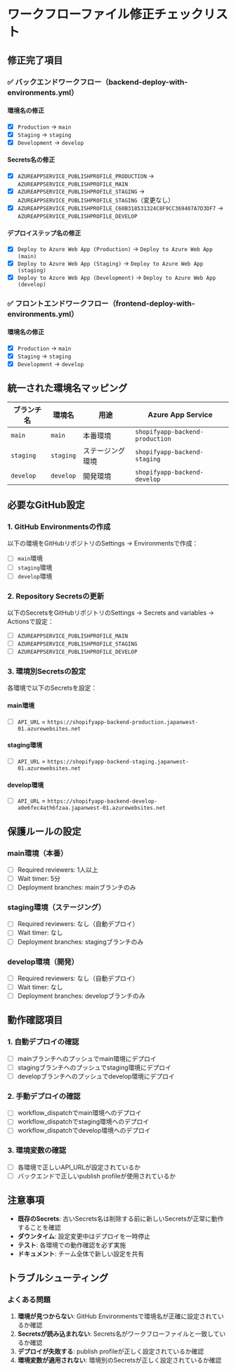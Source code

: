# ワークフローファイル修正チェックリスト

## 修正完了項目

### ✅ バックエンドワークフロー（backend-deploy-with-environments.yml）

#### 環境名の修正
- [x] `Production` → `main`
- [x] `Staging` → `staging`
- [x] `Development` → `develop`

#### Secrets名の修正
- [x] `AZUREAPPSERVICE_PUBLISHPROFILE_PRODUCTION` → `AZUREAPPSERVICE_PUBLISHPROFILE_MAIN`
- [x] `AZUREAPPSERVICE_PUBLISHPROFILE_STAGING` → `AZUREAPPSERVICE_PUBLISHPROFILE_STAGING`（変更なし）
- [x] `AZUREAPPSERVICE_PUBLISHPROFILE_C60B318531324C8F9CC369407A7D3DF7` → `AZUREAPPSERVICE_PUBLISHPROFILE_DEVELOP`

#### デプロイステップ名の修正
- [x] `Deploy to Azure Web App (Production)` → `Deploy to Azure Web App (main)`
- [x] `Deploy to Azure Web App (Staging)` → `Deploy to Azure Web App (staging)`
- [x] `Deploy to Azure Web App (Development)` → `Deploy to Azure Web App (develop)`

### ✅ フロントエンドワークフロー（frontend-deploy-with-environments.yml）

#### 環境名の修正
- [x] `Production` → `main`
- [x] `Staging` → `staging`
- [x] `Development` → `develop`

## 統一された環境名マッピング

| ブランチ名 | 環境名 | 用途 | Azure App Service |
|-----------|--------|------|------------------|
| `main` | `main` | 本番環境 | `shopifyapp-backend-production` |
| `staging` | `staging` | ステージング環境 | `shopifyapp-backend-staging` |
| `develop` | `develop` | 開発環境 | `shopifyapp-backend-develop` |

## 必要なGitHub設定

### 1. GitHub Environmentsの作成
以下の環境をGitHubリポジトリのSettings → Environmentsで作成：

- [ ] `main`環境
- [ ] `staging`環境
- [ ] `develop`環境

### 2. Repository Secretsの更新
以下のSecretsをGitHubリポジトリのSettings → Secrets and variables → Actionsで設定：

- [ ] `AZUREAPPSERVICE_PUBLISHPROFILE_MAIN`
- [ ] `AZUREAPPSERVICE_PUBLISHPROFILE_STAGING`
- [ ] `AZUREAPPSERVICE_PUBLISHPROFILE_DEVELOP`

### 3. 環境別Secretsの設定
各環境で以下のSecretsを設定：

#### main環境
- [ ] `API_URL` = `https://shopifyapp-backend-production.japanwest-01.azurewebsites.net`

#### staging環境
- [ ] `API_URL` = `https://shopifyapp-backend-staging.japanwest-01.azurewebsites.net`

#### develop環境
- [ ] `API_URL` = `https://shopifyapp-backend-develop-a0e6fec4ath6fzaa.japanwest-01.azurewebsites.net`

## 保護ルールの設定

### main環境（本番）
- [ ] Required reviewers: 1人以上
- [ ] Wait timer: 5分
- [ ] Deployment branches: mainブランチのみ

### staging環境（ステージング）
- [ ] Required reviewers: なし（自動デプロイ）
- [ ] Wait timer: なし
- [ ] Deployment branches: stagingブランチのみ

### develop環境（開発）
- [ ] Required reviewers: なし（自動デプロイ）
- [ ] Wait timer: なし
- [ ] Deployment branches: developブランチのみ

## 動作確認項目

### 1. 自動デプロイの確認
- [ ] mainブランチへのプッシュでmain環境にデプロイ
- [ ] stagingブランチへのプッシュでstaging環境にデプロイ
- [ ] developブランチへのプッシュでdevelop環境にデプロイ

### 2. 手動デプロイの確認
- [ ] workflow_dispatchでmain環境へのデプロイ
- [ ] workflow_dispatchでstaging環境へのデプロイ
- [ ] workflow_dispatchでdevelop環境へのデプロイ

### 3. 環境変数の確認
- [ ] 各環境で正しいAPI_URLが設定されているか
- [ ] バックエンドで正しいpublish profileが使用されているか

## 注意事項

- **既存のSecrets**: 古いSecrets名は削除する前に新しいSecretsが正常に動作することを確認
- **ダウンタイム**: 設定変更中はデプロイを一時停止
- **テスト**: 各環境での動作確認を必ず実施
- **ドキュメント**: チーム全体で新しい設定を共有

## トラブルシューティング

### よくある問題
1. **環境が見つからない**: GitHub Environmentsで環境名が正確に設定されているか確認
2. **Secretsが読み込まれない**: Secrets名がワークフローファイルと一致しているか確認
3. **デプロイが失敗する**: publish profileが正しく設定されているか確認
4. **環境変数が適用されない**: 環境別のSecretsが正しく設定されているか確認 
